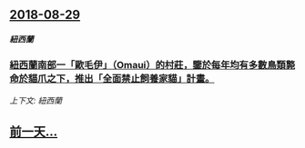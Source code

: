 ## [2018-08-29](/news/2018/08/29/index.md)

##### 紐西蘭
### [紐西蘭南部一「歐毛伊」（Omaui）的村莊，鑒於每年均有多數鳥類斃命於貓爪之下，推出「全面禁止飼養家貓」計畫。](/news/2018/08/29/紐西蘭南部一-歐毛伊-Omaui-的村莊-鑒於每年均有多數鳥類斃命於貓爪之下-推出-全面禁止飼養家貓-計畫.md)
_上下文: 紐西蘭_

## [前一天...](/news/2018/08/28/index.md)

